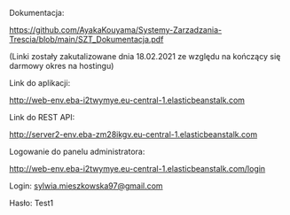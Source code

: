 Dokumentacja:

https://github.com/AyakaKouyama/Systemy-Zarzadzania-Trescia/blob/main/SZT_Dokumentacja.pdf

(Linki zostały zakutalizowane dnia 18.02.2021 ze względu na kończący się darmowy okres na hostingu)

Link do aplikacji:
  

http://web-env.eba-i2twymye.eu-central-1.elasticbeanstalk.com

  
Link do REST API:

  
http://server2-env.eba-zm28ikgv.eu-central-1.elasticbeanstalk.com

  
Logowanie do panelu administratora:
  

http://web-env.eba-i2twymye.eu-central-1.elasticbeanstalk.com/login
  

Login: sylwia.mieszkowska97@gmail.com

Hasło: Test1
